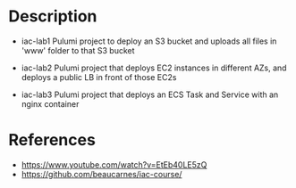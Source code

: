 # Description

- iac-lab1
Pulumi project to deploy an S3 bucket and uploads all files in 'www' folder to that S3 bucket

- iac-lab2
Pulumi project that deploys EC2 instances in different AZs, and deploys a public LB in front of those EC2s

- iac-lab3
Pulumi project that deploys an ECS Task and Service with an nginx container


# References

- https://www.youtube.com/watch?v=EtEb40LE5zQ
- https://github.com/beaucarnes/iac-course/

